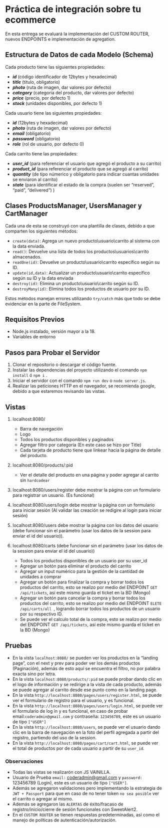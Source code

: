 # Práctica de integración sobre tu ecommerce

En esta entrega se evaluará la implementación del CUSTOM ROUTER, nuevos ENDPOINTS e implementación de agregation.

## Estructura de Datos de cada Modelo (Schema)

Cada producto tiene las siguientes propiedades:

- **_id_** (código identificador de 12bytes y hexadecimal)
- **_title_** (titulo, obligatorio)
- **_photo_** (ruta de imagen, dar valores por defecto)
- **_category_** (categoria del producto, dar valores por defecto)
- **_price_** (precio, por defecto 1)
- **_stock_** (unidades disponibles, por defecto 1)

Cada usuario tiene las siguientes propiedades:

- **_id_** (12bytes y hexadecimal)
- **_photo_** (ruta de imagen, dar valores por defecto)
- **_email_** (obligatorio)
- **_password_** (obligatorio)
- **_role_** (rol de usuario, por defecto 0)

Cada carrito tiene las propiedades:

- **_user_id_** (para referenciar el usuario que agregó el producto a su carrito)
- **_product_id_** (para referenciar el producto que se agregó al carrito)
- **_quantity_** (de tipo númerico y obligatorio para indicar cuantas unidades se enviaron al carrito)
- **_state_** (para identificar el estado de la compra (suelen ser “reserved”, “paid”, “delivered”) )

## Clases ProductsManager, UsersManager y CartManager

Cada una de esta se construyó con una plantilla de clases, debido a que comparten los siguientes métodos:

- `create(data)`: Agrega un nuevo producto\usuario\carrito al sistema con la data enviada.
- `read()`: Devuelve una lista de todos los productos\usuarios\carrito almacenados.
- `readOne(id)`: Devuelve un producto\usuario\carrito específico según su ID.
- `update(id,data)`: Actualizar un producto\usuario\carrito específico según su ID y la data enviada
- `destroy(id)`: Elimina un producto\usuario\carrito según su ID.
- `destroyMany(id)`: Elimina todos los productos de usuario por su ID.

Estos métodos manejan errores utilizando `try/catch` más que todo se debe evidenciar en la parte de FileSystem.

## Requisitos Previos

- Node.js instalado, versión mayor a la 18.
- Variables de entorno

## Pasos para Probar el Servidor

1. Clonar el repositorio o descargar el código fuente.
2. Instalar las dependencias del proyecto utilizando el comando `npm install` ó `npm i` .
3. Iniciar el servidor con el comando `npm run dev` o `node server.js`.
4. Realizar las peticiones HTTP en el navegador, se recomienda google, debido a que estaremos revisando las vistas.

## Vistas

1. localhost:8080/

   - Barra de navegación
   - Logo
   - Todos los productos disponibles y paginados
   - Agregar filtro por categoría (En este caso se hizo por Title)
   - Cada tarjeta de producto tiene que linkear hacia la página de detalle del producto.

2. localhost:8080/products/:pid
   - Ver el detalle del producto en una página y poder agregar al carrito sin `hardcodear`
3. localhost:8080/users/register debe mostrar la página con un formulario para registrar un usuario. (Es funcional)
4. localhost:8080/users/login debe mostrar la página con un formulario para iniciar sesión (Al validar las creación se redigire al login para iniciar sesión)
5. localhost:8080/users debe mostrar la página con los datos del usuario (debe funcionar sin el parámetro (usar los datos de la session para enviar el id del usuario)).
6. localhost:8080/carts (debe funcionar sin el parámetro (usar los datos de la session para enviar el id del usuario))
   - Todos los productos disponibles de un usuario por su user_id
   - Agregar un botón para eliminar el producto del carrito
   - Agregar un input numérico para la gestión de la cantidad de unidades a comprar
   - Agregar un botón para finalizar la compra y borrar todos los productos del carrito, esto se realizo por medio del ENDPOINT `GET /api/tickets`, así este mismo guarda el ticket en la BD (Mongo)
   - Agregar un botón para cancelar la compra y borrar todos los productos del carrito, esto se realizo por medio del ENDPOINT `ELETE /api/carts/all `, logrando borrar todos los productos de un usuario por su respectivo ID.
   - Se puede ver el calculo total de la compra, esto se realizo por medio del ENDPOINT `GET /api/tickets`, así este mismo guarda el ticket en la BD (Mongo)

## Pruebas

- En la vista `localhost:8080/` se pueden ver los productos en la “landing page”, con el next y prev para poder ver los demás productos (Paginación), además de esto aquí se encuentra el filtro, no por palabra exacta sino por letra.
- En la vista `localhost:8080/products/:pid` se puede probar dando clic en el logo de información y se redirige a la vista de cada producto, además se puede agregar al carrito desde ese punto como en la landing page.
- En la vista `http://localhost:8080/pages/users/register.html`, se puede ver el formulario de registro para el usuario, y es funcional.
- En la vista `http://localhost:8080/pages/users/login.html`, se puede ver el formulario de log in y es funcional, en caso de probar email:`coderadmin@gmail.com` y contraseña: `123456789`, este es un usuario de tipo `["USER"]`
- En la vista `http://localhost:8080/users`, se puede ver el usuario dando clic en la barra de navegación en la foto del perfil agregada a partir del registro, partiendo del uso de la session.
- En la vista `http://localhost:8080/pages/cart/cart.html`, se puede ver el total de productos por de cada usuario a partir de su `user_id`.

### Observaciones

- Todas las vistas se realizarón con JS VAINILLA.
- Usuario de Prueba `email:` coderadmin@gmail.com y `password:` 123456789 (Login), este es un usuario de tipo `["USER"]`.
- Además se agregaron validaciones pero implementando la estrategia de `JWT + Passport` para que en caso de no tener token `no sea posible` ver el carrito o agregar al mismo.
- Además se agregaron las `ALERTAS` de éxito/fracaso de registro/inicio/cierre de sesión funcionales con SweetAlert2.
- En el `CUSTOM ROUTER` se tienen respuestas predeterminadas, así como el manejo de políticas de autenticación/autorización.
